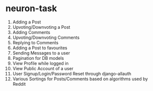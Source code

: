 # neuron-task
1. Adding a Post
2. Upvoting/Downvoting a Post
3. Adding Comments
4. Upvoting/Downvoting Comments
5. Replying to Comments
6. Adding a Post to favourites
7. Sending Messages to a user
8. Pagination for DB models
9. View Profile while logged in 
10. View Public Account of a user
11. User Signup/Login/Password Reset through django-allauth
12. Various Sortings for Posts/Comments based on algorithms used by Reddit
